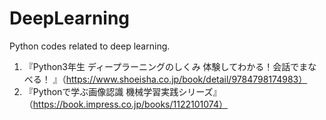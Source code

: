 # DeepLearning

Python codes related to deep learning.
1. 『Python3年生 ディープラーニングのしくみ 体験してわかる！会話でまなべる！ 』（https://www.shoeisha.co.jp/book/detail/9784798174983）
2. 『Pythonで学ぶ画像認識 機械学習実践シリーズ』（https://book.impress.co.jp/books/1122101074）


